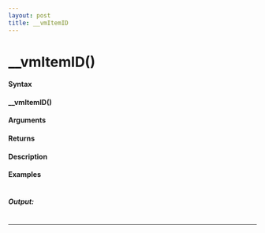 ```yaml
---
layout: post
title: __vmItemID
---
```


# __vmItemID()


#### Syntax

#### __vmItemID()

#### Arguments

#### Returns

#### Description

#### Examples

```

```

##### Output:

```

```

---